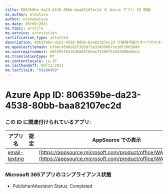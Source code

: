 ```yaml
---
title: 806359be-da23-4538-80bb-baa82107ec2d の Azure アプリ ID 情報
ms.author: elmalova
author: elenamalova
ms.date: 09/09/2021
ms.topic: article
ms.service: attestation
certification_type: attested
description: 806359be-da23-4538-80bb-baa82107ec2d で使用可能なすべてのセキュリティおよびコンプライアンス情報。
ms.openlocfilehash: efb6c45b8e82f383d73a33499007ce3df20658dd
ms.sourcegitcommit: d85595f6518d8d05f0aee75380f51659908b6bcb
ms.translationtype: MT
ms.contentlocale: ja-JP
ms.lasthandoff: 09/12/2021
ms.locfileid: "59286459"
---
```

# <a name="azure-app-id-806359be-da23-4538-80bb-baa82107ec2d"></a>Azure App ID: 806359be-da23-4538-80bb-baa82107ec2d


### <a name="apps-associated-with-this-id"></a>この ID に関連付けられているアプリ:
| **アプリ名** | **認定** | **AppSource での表示** |
|--------------|---------------|-----------------------|
| [email-texting](https://docs.microsoft.com/microsoft-365-app-certification/forward/WA200003086) |  | [https://appsource.microsoft.com/product/office/WA200003086](https://appsource.microsoft.com/product/office/WA200003086) |

### <a name="microsoft-365-app-compliance-status"></a>Microsoft 365アプリのコンプライアンス状態
- PublisherAttestaton Status: Completed
